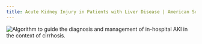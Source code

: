 ```yaml
---
title: Acute Kidney Injury in Patients with Liver Disease | American Society of Nephrology
---
```

![Algorithm to guide the diagnosis and management of in-hospital AKI in the context of cirrhosis.](https://i.imgur.com/607umEl.png)